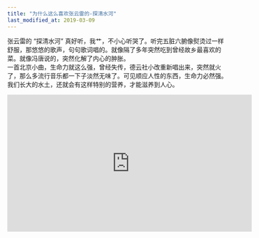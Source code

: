 ```yaml
---
title: "为什么这么喜欢张云雷的-探清水河"
last_modified_at: 2019-03-09
---
```


张云雷的 “探清水河” 真好听，我艹，不小心听哭了。听完五脏六腑像熨烫过一样舒服，那悠悠的歌声，句句歌词唱的。就像隔了多年突然吃到曾经故乡最喜欢的菜。就像冯唐说的，突然化解了内心的肿胀。  
一首北京小曲，生命力就这么强，曾经失传，德云社小改重新唱出来，突然就火了，那么多流行音乐都一下子淡然无味了。可见顺应人性的东西，生命力必然强。我们长大的水土，还就会有这样特别的营养，才能滋养到人心。  

<iframe width="560" height="315" src="https://www.youtube.com/embed/z48rt3SQtyM" frameborder="0" allow="accelerometer; autoplay; encrypted-media; gyroscope; picture-in-picture" allowfullscreen></iframe>
